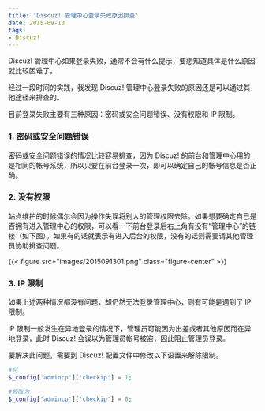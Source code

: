```yaml
---
title: 'Discuz! 管理中心登录失败原因排查'
date: 2015-09-13
tags:
- Discuz!
---
```


Discuz! 管理中心如果登录失败，通常不会有什么提示，要想知道具体是什么原因就比较困难了。

经过一段时间的实践，我发现 Discuz! 管理中心登录失败的原因还是可以通过其他途径来排查的。

目前登录失败主要有三种原因：密码或安全问题错误、没有权限和 IP 限制。

<!--more-->

### 1. 密码或安全问题错误

密码或安全问题错误的情况比较容易排查，因为 Discuz! 的前台和管理中心用的是相同的帐号系统，所以只要在前台登录一次，即可以确定自己的帐号信息是否正确。

### 2. 没有权限

站点维护的时候偶尔会因为操作失误将别人的管理权限去除。如果想要确定自己是否拥有进入管理中心的权限，可以看一下前台登录后右上角有没有“管理中心”的链接（如下图）。如果有的话就表示有进入后台的权限，没有的话则需要请其他管理员协助排查问题。

{{< figure src="images/2015091301.png" class="figure-center" >}}

### 3. IP 限制

如果上述两种情况都没有问题，却仍然无法登录管理中心，则有可能是遇到了 IP 限制。

IP 限制一般发生在异地登录的情况下，管理员可能因为出差或者其他原因而在异地登录，此时 Discuz! 会误以为管理员帐号被盗，因此阻止管理员登录。

要解决此问题，需要到 Discuz! 配置文件中修改以下设置来解除限制。

```PHP
#将
$_config['admincp']['checkip'] = 1;

#修改为
$_config['admincp']['checkip'] = 0;
```
